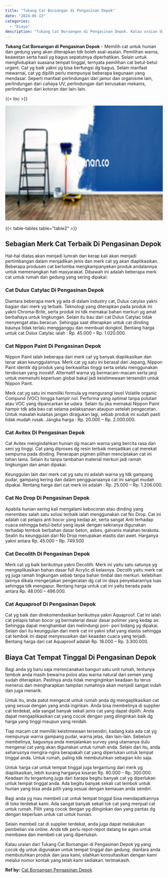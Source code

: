 ```yaml
---
title: "Tukang Cat Boroangan di Pengasinan Depok"
date: "2024-05-13"
categories: 
  - "biaya"
description: "Tukang Cat Boroangan di Pengasinan Depok. Kalau uraian dari Tukang Cat Boroangan di Pengasinan Depok yg yang cocok dg untuk digunakan untuk tempat tinggal da..."
---
```


**Tukang Cat Boroangan di Pengasinan Depok** – Memilih cat untuk hunian dan gedung yang akan diterapkan tdk boleh asal-asalan. Pemilihan warna, keawetan serta hasil yg bagus sepatutnya diperhatikan. Selain untuk menghidupkan suasana tempat tinggal, ternyata pemilihan cat betul-betul urgent. Cat yg baik yakni yg bisa berfungsi dg bagus. Selain manfaat mewarnai, cat yg dipilih perlu mempunyai beberapa kegunaan yang mendasar. Seperti manfaat perlindungan dari jamur dan organisme lain, perlindungan dari cahaya UV, perlindungan dari kerusakan mekanis, perlindungan dari kotoran dan lain-lain.

{{< toc >}}

![Tukang Cat Boroangan di Pengasinan Depok](/images/jasa-cat-murah11.png)

{{< table-tables table="table2" >}}

## Sebagian Merk Cat Terbaik Di Pengasinan Depok

Hal-hal diatas akan menjadi lumrah dan kerap kali akan menjadi pertimbangan dalam menjadikan jenis dan merk cat yg akan diaplikasikan. Beberapa produsen cat berlomba mengkampanyekan produk andalannya untuk memenangkan hati masyarakat. Dibawah ini adalah beberapa merk cat untuk rumah dan gedung yang sering dipakai:

### Cat Dulux Catylac Di Pengasinan Depok

Diantara beberapa merk yg ada di dalam industry cat, Dulux catylax yakni bagian dari merk yg terbaik. Teknologi yang diterapkan pada produk ini yakni Chroma-Brite, serta produk ini tdk memakai bahan merkuri yg amat berbahaya untuk lingkungan. Selain itu bau dari cat Dulux Catylac tidak menyengat atau beracun. Sehingga saat diterapkan untuk cat dinding baunya tidak terlalu mengganggu dan membuat dongkol. Bentang harga untuk cat Dulux Catylac ialah : Rp. 45.000 – Rp. 1.020.000.

### Cat Nippon Paint Di Pengasinan Depok

Nippon Paint ialah beberapa dari merk cat yg banyak diaplikasikan dan tenar akan keunggulannya. Merk cat yg satu ini berasal dari Jepang, Nippon Paint identik dg produk yang berkwalitas tinggi serta selalu menggunakan terobosan yang inovatif. Alternatif warna yg bermacam-macam serta janji untuk memenuhi keperluan global bakal jadi keistimewaan tersendiri untuk Nippon Paint.

Merk cat yg satu ini memiliki formula yg mengurangi level Volatile organic Compund (VOC) hingga hampir nol. Performa yang optimal tanpa polutan atau VOC yang dipancarkan ke udara. Selain itu jika memakai Nippon Paint hampir tdk ada bau cat selama pelaksanaan ataupun setelah pengecetan. Untuk masalah kulaitas jangan diragukan lagi, sebab produk ini sudah pasti tidak mudah rusak. Jangka harga : Rp. 20.000 – Rp. 2.000.000.

### Cat Avitex Di Pengasinan Depok

Cat Avitex mengindahkan hunian dg macam warna yang bercita rasa dan seni yg tinggi. Cat yang diproses dg resin terbaik menjadikan cat merekat sempurna pada dinding. Penerapan pigmen pilihan menciptakan cat ini tahan lama. Selain itu tanpa tambahan material merkuri jadi ramah lingkungan dan aman dipakai.

Keunggulan lain dari merk cat yg satu ini adalah warna yg tdk gampang pudar, gampang kering dan dalam pengguanaanya cat ini sangat mudah dipakai. Rentang harga dari cat merk ini adalah : Rp. 25.000 – Rp. 1.206.000.

### Cat No Drop Di Pengasinan Depok

Apabila hunian sering kali mengalami kebocoran atau dinding yang merembes salah satu solusi terbaik ialah menggunakan cat No Drop. Cat ini adalah cat pelapis anti bocor yang kedap air, serta sangat Anti terhadap cuaca sehingga betul-betul yang layak dengan sekiranya digunakan terhadap tembok berbahan dasar beton, asbes, galvanis malahan terakota. Sealin itu keunggulan dari No Drop merupakan elastis dan awet. Harganya yakni antara Rp. 45.000 – Rp. 749.500

### Cat Decolith Di Pengasinan Depok

Merk cat yg baik berikutnya yakni Decolith. Merk ini yaitu satu satunya yg mengaplikasikan bahan dasar full Acrylic di kelasnya. Decolih yaitu merk cat yg juga ramah lingkungan sebab tanpa bahan timbal dan merkuri. kelebihan lainnya dikala mengerjakan pengecatan dg cat ini daya penyebarannya luas sehingga tdk mengapur. Rentang harga untuk cat ini yaitu berada pada antara Rp. 48.000 – 496.000.

### Cat Aquaproof Di Pengasinan Depok

Cat yg baik dan direkomendasikan berikutnya yakni Aquaproof. Cat ini ialah cat pelapis tahan bocor yg bermaterial dasar dasar polimer yang kedap air. Sehingga dapat menghambat dan melindungi pori- pori bidang yg dipakai. Selain dari itu keunggulan dari merk cat ini yakni sifat yang elastis sehingga cat tembok ini dapat menyesuaikan dari keaadan cuaca yang terjadi. Bentang harga dari cat Aquaproof adalah Rp. 18.000 – Rp. 3.300.000.

## Biaya Cat Tempat Tinggal Di Pengasinan Depok

Bagi anda yg baru saja merencanakan bangun satu unit rumah, tentunya tembok anda masih bewarna polos atau warna natural dari semen yang sudah diterapkan. Pastinya anda tidak menginginkan keadaan itu terus menerus dan mengharapkan tampilan rumahnya akan menjadi sangat indah dan juga menarik.

Untuk itu, anda patut mengecat untuk rumah anda dg mengaplikasikan cat yang sesuai dengan yang anda inginkan. Anda bisa membelinya di supplier cat terdekat, ada sangat banyak sekali jenis cat yang dapat dipilih. Anda dapat mengaplikasikan cat yang cocok dengan yang diinginkan baik dg harga yang tinggi maupun yang rendah.

Tiap macam cat memiliki keistimewaan tersendiri, kadang kala ada cat yg mempunyai warna gampang pudar, warna jelas, dan lain-lain. Sebelum membelinya, bagusnya anda menjalankan survey yang utamanya dulu mengenai cat yang akan digunakan untuk rumah anda. Selain dari itu, anda seharusnya mengira-ngira berapakah cat yang diperlukan untuk tempat tinggal anda. Untuk rumah, paling tdk membutuhkan sebagian kilo saja.

Untuk harga cat untuk tempat tinggal juga tergantung dari merk yg diaplikasikan, lebih kurang harganya kisaran Rp. 80.000 – Rp. 300.000. Keadaan itu tergantung juga dari barapa begitu banyak cat yg diperlukan untuk tempat tinggal anda. Ada begitu banyak sekali cat tembok untuk hunian yang bisa anda pilih yang sesuai dengan kemauan anda sendiri.

Bagi anda yg mau membeli cat untuk tempat tinggal bisa mendapatkannya di toko terdekat kami. Ada sangat banyak sekali tok cat yang menjual cat untuk rumah. Pilih yang cocok dengan yg diinginkan dan yang pantas dg dengan keperluan untuk cat untuk hunian.

Selain membeli cat di supplier terdekat, anda juga dapat melakukan pembelian via online. Anda tdk perlu repot-repot datang ke agen untuk membawa dan membeli cat yang diperlukan.

Kalau uraian dari Tukang Cat Boroangan di Pengasinan Depok yg yang cocok dg untuk digunakan untuk tempat tinggal dan gedung. diantara anda membutuhkan produk dan jasa kami, silahkan konsultasikan dengan kami melalui nomor kontak yang telah kami sediakan. terimakasih.

**Ref by:** [Cat Boroangan Pengasinan Depok](https://id.wikipedia.org/wiki/Cat)
